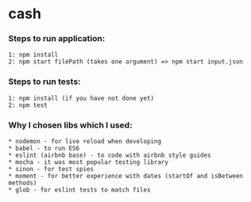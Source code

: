 # cash

### Steps to run application:
    1: npm install
    2: npm start filePath (takes one argument) => npm start input.json
    
### Steps to run tests:
    1: npm install (if you have not done yet)
    2: npm test

### Why I chosen libs which I used: 
    * nodemon - for live reload when developing 
    * babel - to run ES6 
    * eslint (airbnb base) - to code with airbnb style guides 
    * mocha - it was most popular testing library 
    * sinon - for test spies
    * moment - for better experience with dates (startOf and isBetween methods)
    * glob - for eslint tests to match files
